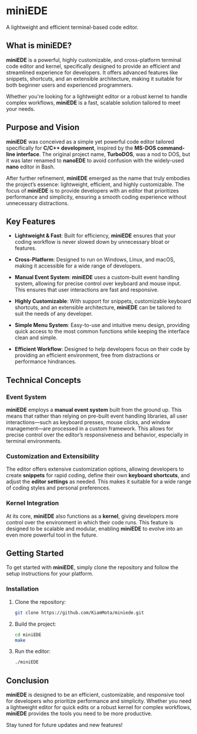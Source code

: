 
# miniEDE

A lightweight and efficient terminal-based code editor.

## What is miniEDE?

**miniEDE** is a powerful, highly customizable, and cross-platform terminal code editor and kernel, specifically designed to provide an efficient and streamlined experience for developers. It offers advanced features like snippets, shortcuts, and an extensible architecture, making it suitable for both beginner users and experienced programmers. 

Whether you're looking for a lightweight editor or a robust kernel to handle complex workflows, **miniEDE** is a fast, scalable solution tailored to meet your needs.

## Purpose and Vision

**miniEDE** was conceived as a simple yet powerful code editor tailored specifically for **C/C++ development**, inspired by the **MS-DOS command-line interface**. The original project name, **TurboDOS**, was a nod to DOS, but it was later renamed to **nanoEDE** to avoid confusion with the widely-used **nano** editor in Bash.

After further refinement, **miniEDE** emerged as the name that truly embodies the project’s essence: lightweight, efficient, and highly customizable. The focus of **miniEDE** is to provide developers with an editor that prioritizes performance and simplicity, ensuring a smooth coding experience without unnecessary distractions.

## Key Features

- **Lightweight & Fast**: Built for efficiency, **miniEDE** ensures that your coding workflow is never slowed down by unnecessary bloat or features.
  
- **Cross-Platform**: Designed to run on Windows, Linux, and macOS, making it accessible for a wide range of developers.

- **Manual Event System**: **miniEDE** uses a custom-built event handling system, allowing for precise control over keyboard and mouse input. This ensures that user interactions are fast and responsive.

- **Highly Customizable**: With support for snippets, customizable keyboard shortcuts, and an extensible architecture, **miniEDE** can be tailored to suit the needs of any developer.

- **Simple Menu System**: Easy-to-use and intuitive menu design, providing quick access to the most common functions while keeping the interface clean and simple.

- **Efficient Workflow**: Designed to help developers focus on their code by providing an efficient environment, free from distractions or performance hindrances.

## Technical Concepts

### Event System

**miniEDE** employs a **manual event system** built from the ground up. This means that rather than relying on pre-built event handling libraries, all user interactions—such as keyboard presses, mouse clicks, and window management—are processed in a custom framework. This allows for precise control over the editor’s responsiveness and behavior, especially in terminal environments.

### Customization and Extensibility

The editor offers extensive customization options, allowing developers to create **snippets** for rapid coding, define their own **keyboard shortcuts**, and adjust the **editor settings** as needed. This makes it suitable for a wide range of coding styles and personal preferences.

### Kernel Integration

At its core, **miniEDE** also functions as a **kernel**, giving developers more control over the environment in which their code runs. This feature is designed to be scalable and modular, enabling **miniEDE** to evolve into an even more powerful tool in the future.

## Getting Started

To get started with **miniEDE**, simply clone the repository and follow the setup instructions for your platform.

### Installation

1. Clone the repository:
   ```bash
   git clone https://github.com/KiamMota/miniede.git
   ```

2. Build the project:
   ```bash
   cd miniEDE
   make
   ```

3. Run the editor:
   ```bash
   ./miniEDE
   ```

## Conclusion

**miniEDE** is designed to be an efficient, customizable, and responsive tool for developers who prioritize performance and simplicity. Whether you need a lightweight editor for quick edits or a robust kernel for complex workflows, **miniEDE** provides the tools you need to be more productive.

Stay tuned for future updates and new features!
